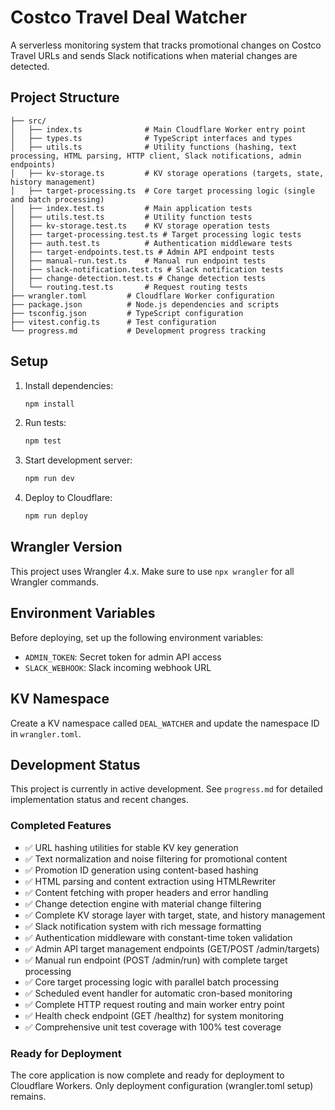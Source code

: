 # Costco Travel Deal Watcher

A serverless monitoring system that tracks promotional changes on Costco Travel URLs and sends Slack notifications when material changes are detected.

## Project Structure

```
├── src/
│   ├── index.ts              # Main Cloudflare Worker entry point
│   ├── types.ts              # TypeScript interfaces and types
│   ├── utils.ts              # Utility functions (hashing, text processing, HTML parsing, HTTP client, Slack notifications, admin endpoints)
│   ├── kv-storage.ts         # KV storage operations (targets, state, history management)
│   ├── target-processing.ts  # Core target processing logic (single and batch processing)
│   ├── index.test.ts         # Main application tests
│   ├── utils.test.ts         # Utility function tests
│   ├── kv-storage.test.ts    # KV storage operation tests
│   ├── target-processing.test.ts # Target processing logic tests
│   ├── auth.test.ts          # Authentication middleware tests
│   ├── target-endpoints.test.ts # Admin API endpoint tests
│   ├── manual-run.test.ts    # Manual run endpoint tests
│   ├── slack-notification.test.ts # Slack notification tests
│   ├── change-detection.test.ts # Change detection tests
│   └── routing.test.ts       # Request routing tests
├── wrangler.toml         # Cloudflare Worker configuration
├── package.json          # Node.js dependencies and scripts
├── tsconfig.json         # TypeScript configuration
├── vitest.config.ts      # Test configuration
└── progress.md           # Development progress tracking
```

## Setup

1. Install dependencies:
   ```bash
   npm install
   ```

2. Run tests:
   ```bash
   npm test
   ```

3. Start development server:
   ```bash
   npm run dev
   ```

4. Deploy to Cloudflare:
   ```bash
   npm run deploy
   ```

## Wrangler Version

This project uses Wrangler 4.x. Make sure to use `npx wrangler` for all Wrangler commands.

## Environment Variables

Before deploying, set up the following environment variables:

- `ADMIN_TOKEN`: Secret token for admin API access
- `SLACK_WEBHOOK`: Slack incoming webhook URL

## KV Namespace

Create a KV namespace called `DEAL_WATCHER` and update the namespace ID in `wrangler.toml`.

## Development Status

This project is currently in active development. See `progress.md` for detailed implementation status and recent changes.

### Completed Features
- ✅ URL hashing utilities for stable KV key generation
- ✅ Text normalization and noise filtering for promotional content
- ✅ Promotion ID generation using content-based hashing
- ✅ HTML parsing and content extraction using HTMLRewriter
- ✅ Content fetching with proper headers and error handling
- ✅ Change detection engine with material change filtering
- ✅ Complete KV storage layer with target, state, and history management
- ✅ Slack notification system with rich message formatting
- ✅ Authentication middleware with constant-time token validation
- ✅ Admin API target management endpoints (GET/POST /admin/targets)
- ✅ Manual run endpoint (POST /admin/run) with complete target processing
- ✅ Core target processing logic with parallel batch processing
- ✅ Scheduled event handler for automatic cron-based monitoring
- ✅ Complete HTTP request routing and main worker entry point
- ✅ Health check endpoint (GET /healthz) for system monitoring
- ✅ Comprehensive unit test coverage with 100% test coverage

### Ready for Deployment
The core application is now complete and ready for deployment to Cloudflare Workers. Only deployment configuration (wrangler.toml setup) remains.